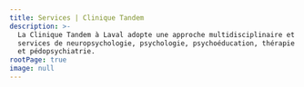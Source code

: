 ```yaml
---
title: Services | Clinique Tandem
description: >-
  La Clinique Tandem à Laval adopte une approche multidisciplinaire et offre des
  services de neuropsychologie, psychologie, psychoéducation, thérapie familiale
  et pédopsychiatrie.
rootPage: true
image: null
---
```




